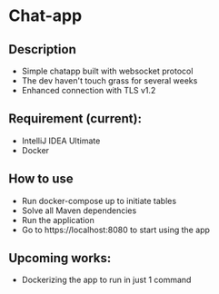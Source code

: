 # Chat-app

## Description
- Simple chatapp built with websocket protocol
- The dev haven't touch grass for several weeks
- Enhanced connection with TLS v1.2

## Requirement (current):
- IntelliJ IDEA Ultimate
- Docker

## How to use
- Run docker-compose up to initiate tables
- Solve all Maven dependencies
- Run the application
- Go to https://localhost:8080 to start using the app

## Upcoming works:
- Dockerizing the app to run in just 1 command